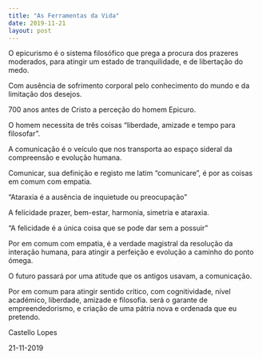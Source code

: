 ```yaml
---
title: "As Ferramentas da Vida"
date: 2019-11-21
layout: post
---
```


O epicurismo é o sistema filosófico que prega a procura dos prazeres moderados, para atingir um estado de tranquilidade, e de libertação do medo.

Com ausência de sofrimento corporal pelo conhecimento do mundo e da limitação dos desejos.

700 anos antes de Cristo a perceção do homem Epicuro.

<!--more-->

O homem necessita de três coisas “liberdade, amizade e tempo para filosofar”.

A comunicação é o veículo que nos transporta ao espaço sideral da compreensão e evolução humana.

Comunicar, sua definição e registo me latim “comunicare”, é por as coisas em comum com empatia.

“Ataraxia é a ausência de inquietude ou preocupação”

A felicidade prazer, bem-estar, harmonia, simetria e ataraxia.

“A felicidade é a única coisa que se pode dar sem a possuir”

Por em comum com empatia, é a verdade magistral da resolução da interação humana, para atingir a perfeição e evolução a caminho do ponto ómega.

O futuro passará por uma atitude que os antigos usavam, a comunicação.

Por em comum para atingir sentido crítico, com cognitividade, nível académico, liberdade, amizade e filosofia. será
o garante de empreendedorismo, e criação de uma pátria nova e ordenada que eu pretendo.


Castello Lopes

21-11-2019
